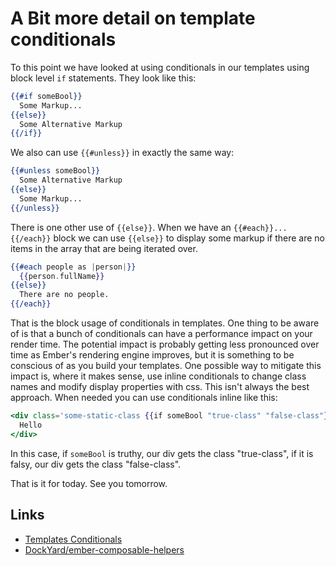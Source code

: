 # A Bit more detail on template conditionals

To this point we have looked at using conditionals in our templates using block level `if` statements. They look like this:

```hbs
{{#if someBool}}
  Some Markup...
{{else}}
  Some Alternative Markup
{{/if}}
```

We also can use `{{#unless}}` in exactly the same way:

```hbs
{{#unless someBool}}
  Some Alternative Markup
{{else}}
  Some Markup...
{{/unless}}
```

There is one other use of `{{else}}`. When we have an `{{#each}}...{{/each}}` block we can use `{{else}}` to display some markup if there are no items in the array that are being iterated over.

```hbs
{{#each people as |person|}}
  {{person.fullName}}
{{else}}
  There are no people.
{{/each}}
```

That is the block usage of conditionals in templates. One thing to be aware of is that a bunch of conditionals can have a performance impact on your render time. The potential impact is probably getting less pronounced over time as Ember's rendering engine improves, but it is something to be conscious of as you build your templates. One possible way to mitigate this impact is, where it makes sense, use inline conditionals to change class names and modify display properties with css. This isn't always the best approach. When needed you can use conditionals inline like this:

```hbs
<div class='some-static-class {{if someBool "true-class" "false-class"}}'>
  Hello
</div>
```

In this case, if `someBool` is truthy, our div gets the class "true-class", if it is falsy, our div gets the class "false-class".

That is it for today. See you tomorrow.

## Links

* [Templates Conditionals](https://guides.emberjs.com/v2.9.0/templates/conditionals/)
* [DockYard/ember-composable-helpers](https://github.com/DockYard/ember-composable-helpers)

